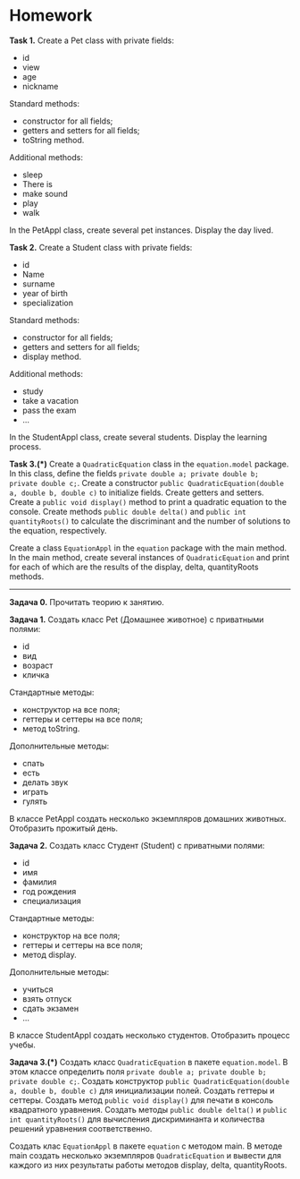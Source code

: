 
# Homework

**Task 1.**
Create a Pet class with private fields:
- id
- view
- age
- nickname

Standard methods:
- constructor for all fields;
- getters and setters for all fields;
- toString method.

Additional methods:
- sleep
- There is
- make sound
- play
- walk

In the PetAppl class, create several pet instances.
Display the day lived.

**Task 2.**
Create a Student class with private fields:
- id
- Name
- surname
- year of birth
- specialization

Standard methods:
- constructor for all fields;
- getters and setters for all fields;
- display method.

Additional methods:
- study
- take a vacation
- pass the exam
- ...

In the StudentAppl class, create several students.
Display the learning process.

**Task 3.(*)**
Create a ``QuadraticEquation`` class in the ``equation.model`` package.
In this class, define the fields ``private double a; private double b; private double c;``.
Create a constructor ``public QuadraticEquation(double a, double b, double c)``
to initialize fields. Create getters and setters.
Create a ``public void display()`` method to print a quadratic equation to the console.
Create methods ``public double delta()`` and ``public int quantityRoots()``
to calculate the discriminant and the number of solutions to the equation, respectively.

Create a class ``EquationAppl`` in the ``equation`` package with the main method.
In the main method, create several instances of ``QuadraticEquation`` and print for each
of which are the results of the display, delta, quantityRoots methods.

_______________________________________________________

**Задача 0.**
Прочитать теорию к занятию.

**Задача 1.**
Создать класс Pet (Домашнее животное) с приватными полями:
- id
- вид
- возраст
- кличка

Стандартные методы:
- конструктор на все поля;
- геттеры и сеттеры на все поля;
- метод toString.

Дополнительные методы:
- спать
- есть
- делать звук
- играть
- гулять

В классе PetAppl создать несколько экземпляров домашних животных.
Отобразить прожитый день.

**Задача 2.**
Создать класс Студент (Student) с приватными полями:
- id
- имя
- фамилия
- год рождения
- специализация

Стандартные методы:
- конструктор на все поля;
- геттеры и сеттеры на все поля;
- метод display.

Дополнительные методы:
- учиться
- взять отпуск
- сдать экзамен
- ...

В классе StudentAppl создать несколько студентов.
Отобразить процесс учебы.

**Задача 3.(*)**
Создать класс ``QuadraticEquation`` в пакете ``equation.model``.
В этом классе определить поля ``private double a; private double b; private double c;``.
Создать конструктор ``public QuadraticEquation(double a, double b, double c)``
для инициализации полей. Создать геттеры и сеттеры.
Создать метод ``public void display()`` для печати в консоль квадратного уравнения.
Создать методы ``public double delta()`` и ``public int quantityRoots()``
для вычисления дискриминанта и количества решений уравнения соответственно.

Создать клас ``EquationAppl`` в пакете ``equation`` с методом main.
В методе main создать несколько экземпляров ``QuadraticEquation`` и вывести для каждого
из них результаты работы методов display, delta, quantityRoots.
 










